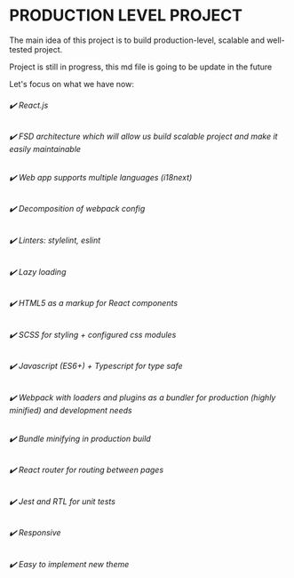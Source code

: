 # PRODUCTION LEVEL PROJECT
The main idea of this project is to build production-level, scalable and well-tested project.

Project is still in progress, this md file is going to be update in the future

Let's focus on what we have now:
###### ✔️ React.js
###### ✔️ FSD architecture which will allow us build scalable project and make it easily maintainable
###### ✔️ Web app supports multiple languages (i18next) 
###### ✔️ Decomposition of webpack config
###### ✔️ Linters: stylelint, eslint
###### ✔️ Lazy loading 
###### ✔️ HTML5 as a markup for React components
###### ✔️ SCSS for styling + configured css modules 
###### ✔️ Javascript (ES6+) + Typescript for type safe 
###### ✔️ Webpack with loaders and plugins as a bundler for production (highly minified) and development needs
###### ✔️ Bundle minifying in production build
###### ✔️ React router for routing between pages
###### ✔️ Jest and RTL for unit tests
###### ✔️ Responsive
###### ✔️ Easy to implement new theme
